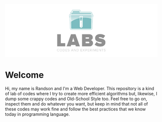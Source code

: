 ![Labs Logo](logo-labs.jpg "Labs")

# Welcome

Hi, my name is Randson and I'm a Web Developer. This repository is a kind of lab of codes where I try to create more efficient algorithms but, likewise, I dump some crappy codes and Old-School Style too. Feel free to go on, inspect them and do whatever you want, but keep in mind that not all of these codes may work fine and follow the best practices that we know today in programming language.
